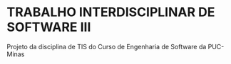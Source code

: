 # TRABALHO INTERDISCIPLINAR DE SOFTWARE III
Projeto da disciplina de TIS do Curso de Engenharia de Software da PUC- Minas
